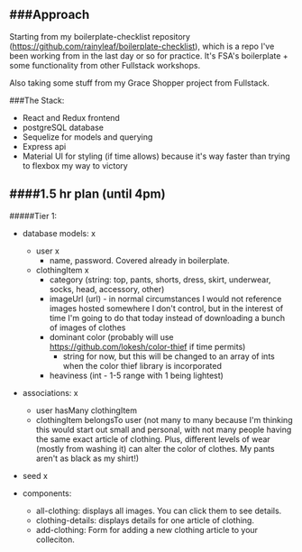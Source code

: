 ###Approach
-----------------
Starting from my boilerplate-checklist repository (https://github.com/rainyleaf/boilerplate-checklist), which is a repo I've been working from in the last day or so for practice. It's FSA's boilerplate + some functionality from other Fullstack workshops.

Also taking some stuff from my Grace Shopper project from Fullstack.

###The Stack:
 - React and Redux frontend
 - postgreSQL database
 - Sequelize for models and querying
 - Express api
 - Material UI for styling (if time allows) because it's way faster than trying to flexbox my way to victory

####1.5 hr plan (until 4pm)
-------------------
#####Tier 1:
 - database models: x
    - user x
        - name, password. Covered already in boilerplate.
    - clothingItem x
        - category (string: top, pants, shorts, dress, skirt, underwear, socks, head, accessory, other)
        - imageUrl (url) - in normal circumstances I would not reference images hosted somewhere I don't control, but in the interest of time I'm going to do that today instead of downloading a bunch of images of clothes
        - dominant color (probably will use https://github.com/lokesh/color-thief if time permits)
            - string for now, but this will be changed to an array of ints when the color thief library is incorporated
        - heaviness (int - 1-5 range with 1 being lightest)
  - associations: x
    - user hasMany clothingItem
    - clothingItem belongsTo user (not many to many because I'm thinking this would start out small and personal, with not many people having the same exact article of clothing. Plus, different levels of wear (mostly from washing it) can alter the color of clothes. My pants aren't as black as my shirt!)

  - seed x

 - components:
    - all-clothing: displays all images. You can click them to see details.
    - clothing-details: displays details for one article of clothing.
    - add-clothing: Form for adding a new clothing article to your colleciton.